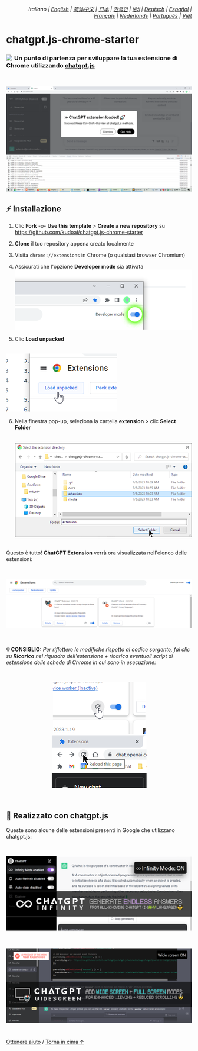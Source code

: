 <div align="right">

###### Italiano | <a href="../..#readme">English</a> | <a href="../zh-cn#readme">简体中文</a> | <a href="../ja#readme">日本</a> | <a href="../ko#readme">한국인</a> | <a href="../hi#readme">हिंदी</a> | <a href="../de#readme">Deutsch</a> | <a href="../es#readme">Español</a> | <a href="../fr#readme">Français</a> | <a href="../nl#readme">Nederlands</a> | <a href="../pt#readme">Português</a> | <a href="../vi#readme">Việt</a>

</div>

# chatgpt.js-chrome-starter

<h3><img style="margin: 0 2px -1px 0" height=16 src="https://www.google.com/chrome/static/images/favicons/apple-icon-60x60.png"> Un punto di partenza per sviluppare la tua estensione di Chrome utilizzando <a href="https://github.com/kudoai/chatgpt.js">chatgpt.js</a></h3>

<br>

![](../../media/images/screenshots/extension-loaded.png)

## ⚡ Installazione

1. Clic **Fork** -o- **Use this template** > **Create a new repository** su https://github.com/kudoai/chatgpt.js-chrome-starter

2. **Clone** il tuo repository appena creato localmente

3. Visita `chrome://extensions` in Chrome (o qualsiasi browser Chromium)

4. Assicurati che l'opzione **Developer mode** sia attivata<br>
![](../../media/images/screenshots/developer-mode-toggle.png)

5. Clic **Load unpacked**<br><br>
<img src="../../media/images/screenshots/load-unpacked-button.png">
<br>

6. Nella finestra pop-up, seleziona la cartella **extension** > clic **Select Folder**<br><br><br>
<img src="../../media/images/screenshots/select-extension-folder.png"><br><br>

Questo è tutto! **ChatGPT Extension** verrà ora visualizzata nell'elenco delle estensioni:

<br>

![](../../media/images/screenshots/chatgpt-extension-in-list.png)

<br>

**💡 CONSIGLIO:** _Per riflettere le modifiche rispetto al codice sorgente, fai clic su **Ricarica** nel riquadro dell'estensione + ricarica eventuali script di estensione delle schede di Chrome in cui sono in esecuzione:_

<div align="center">

<br>

![](../../media/images/screenshots/reload-extension-button.png)
![](../../media/images/screenshots/reload-page-button.png)

<br>

</div>

## 🤖 Realizzato con chatgpt.js

Queste sono alcune delle estensioni presenti in Google che utilizzano chatgpt.js:

<div align="center">

<br>

<a href="https://chatgptinfinity.com" target="_blank"><img width=777 src="https://raw.githubusercontent.com/adamlui/chatgpt-infinity/main/chrome/media/images/tiles/marquee-promo-tile-1400x560.png"></a>

<br>

<a href="https://chatgptwidescreen.com" target="_blank"><img width=777 src="https://raw.githubusercontent.com/adamlui/chatgpt-widescreen/main/chrome/media/images/tiles/marquee-promo-tile-1400x560.png"></a>

</div>

#

<a href="https://github.com/kudoai/chatgpt.js-chrome-starter/issues">Ottenere aiuto</a> / <a href="#">Torna in cima ↑</a>

